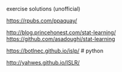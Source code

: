 exercise solutions (unofficial)

https://rpubs.com/ppaquay/

http://blog.princehonest.com/stat-learning/
https://github.com/asadoughi/stat-learning

https://botlnec.github.io/islp/ # python

http://yahwes.github.io/ISLR/
